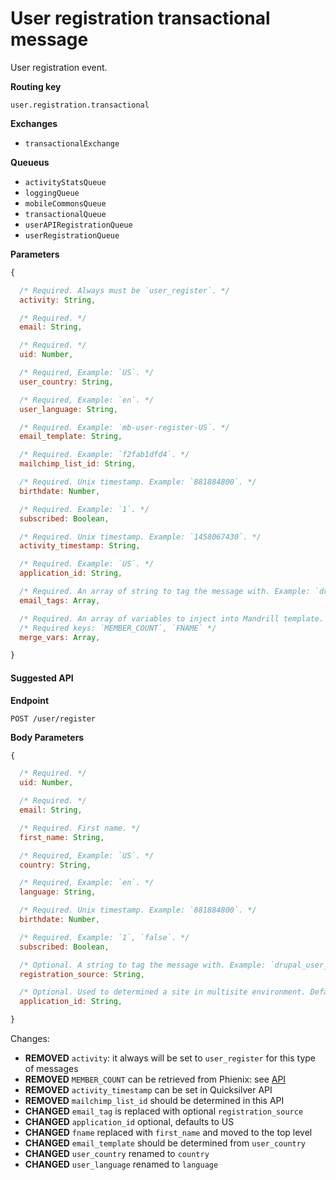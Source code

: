 # User registration transactional message

User registration event.

**Routing key**

`user.registration.transactional`

**Exchanges**
- `transactionalExchange`

**Queueus**
- `activityStatsQueue`
- `loggingQueue`
- `mobileCommonsQueue`
- `transactionalQueue`
- `userAPIRegistrationQueue`
- `userRegistrationQueue`

**Parameters**

```js
{

  /* Required. Always must be `user_register`. */
  activity: String,

  /* Required. */
  email: String,

  /* Required. */
  uid: Number,

  /* Required, Example: `US`. */
  user_country: String,

  /* Required, Example: `en`. */
  user_language: String,

  /* Required. Example: `mb-user-register-US`. */
  email_template: String,

  /* Required. Example: `f2fab1dfd4`. */
  mailchimp_list_id: String,

  /* Required. Unix timestamp. Example: `881884800`. */
  birthdate: Number,

  /* Required. Example: `1`. */
  subscribed: Boolean,

  /* Required. Unix timestamp. Example: `1458067430`. */
  activity_timestamp: String,

  /* Required. Example: `US`. */
  application_id: String,

  /* Required. An array of string to tag the message with. Example: `drupal_user_register`. */
  email_tags: Array,

  /* Required. An array of variables to inject into Mandrill template. */
  /* Required keys: `MEMBER_COUNT`, `FNAME` */
  merge_vars: Array,

}
```

#### Suggested API

**Endpoint**

`POST /user/register`

**Body Parameters**

```js
{

  /* Required. */
  uid: Number,

  /* Required. */
  email: String,

  /* Required. First name. */
  first_name: String,

  /* Required, Example: `US`. */
  country: String,

  /* Required, Example: `en`. */
  language: String,

  /* Required. Unix timestamp. Example: `881884800`. */
  birthdate: Number,

  /* Required. Example: `1`, `false`. */
  subscribed: Boolean,

  /* Optional. A string to tag the message with. Example: `drupal_user_register`. */
  registration_source: String,

  /* Optional. Used to determined a site in multisite environment. Default: `US`. */
  application_id: String,

}
```

Changes:

- __REMOVED__ `activity`: it always will be set to `user_register` for this type of messages
- __REMOVED__ `MEMBER_COUNT` can be retrieved from Phienix: see [API](https://github.com/DoSomething/phoenix/wiki/API#get-member-count)
- __REMOVED__ `activity_timestamp` can be set in Quicksilver API
- __REMOVED__ `mailchimp_list_id` should be determined in this API
- __CHANGED__ `email_tag` is replaced with optional `registration_source`
- __CHANGED__ `application_id` optional, defaults to US
- __CHANGED__ `fname` replaced with `first_name` and moved to the top level
- __CHANGED__ `email_template` should be determined from `user_country`
- __CHANGED__ `user_country` renamed to `country`
- __CHANGED__ `user_language` renamed to `language`
